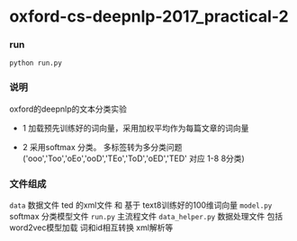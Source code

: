 # oxford-cs-deepnlp-2017_practical-2

### run
`python run.py`

### 说明
oxford的deepnlp的文本分类实验

* 1 加载预先训练好的词向量，采用加权平均作为每篇文章的词向量

* 2 采用softmax 分类。 多标签转为多分类问题 ('ooo','Too','oEo','ooD','TEo','ToD','oED','TED' 对应 1-8 8分类)

### 文件组成
`data` 数据文件 ted 的xml文件 和 基于 text8训练好的100维词向量
`model.py` softmax 分类模型文件
`run.py` 主流程文件
`data_helper.py` 数据处理文件 包括 word2vec模型加载 词和id相互转换 xml解析等

